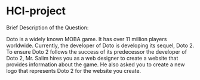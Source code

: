 # HCI-project

Brief Description of the Question:

Doto is a widely known MOBA game. It has over 11 million players worldwide. Currently, the developer of Doto is developing its sequel, Doto 2. To ensure Doto 2 follows the success of its predecessor the developer of Doto 2, Mr. Salim hires you as a web designer to create a website that provides information about the game. He also asked you to create a new logo that represents Doto 2 for the website you create.
